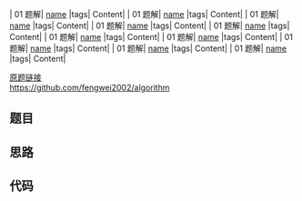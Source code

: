 | 01 题解| [name](https://github.com/fengwei2002/Algorithm/blob/main/Leetcode/name.cpp) |tags| Content|
| 01 题解| [name](https://github.com/fengwei2002/Algorithm/blob/main/Leetcode/name.cpp) |tags| Content|
| 01 题解| [name](https://github.com/fengwei2002/Algorithm/blob/main/Leetcode/name.cpp) |tags| Content|
| 01 题解| [name](https://github.com/fengwei2002/Algorithm/blob/main/Leetcode/name.cpp) |tags| Content|
| 01 题解| [name](https://github.com/fengwei2002/Algorithm/blob/main/Leetcode/name.cpp) |tags| Content|
| 01 题解| [name](https://github.com/fengwei2002/Algorithm/blob/main/Leetcode/name.cpp) |tags| Content|
| 01 题解| [name](https://github.com/fengwei2002/Algorithm/blob/main/Leetcode/name.cpp) |tags| Content|
| 01 题解| [name](https://github.com/fengwei2002/Algorithm/blob/main/Leetcode/name.cpp) |tags| Content|
| 01 题解| [name](https://github.com/fengwei2002/Algorithm/blob/main/Leetcode/name.cpp) |tags| Content|
| 01 题解| [name](https://github.com/fengwei2002/Algorithm/blob/main/Leetcode/name.cpp) |tags| Content|

[原题链接]()  
https://github.com/fengwei2002/algorithm  


## 题目


## 思路


## 代码


``` cpp 

```

``` go

```